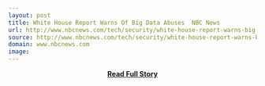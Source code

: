 ```yaml
---
layout: post
title: White House Report Warns Of Big Data Abuses  NBC News
url: http://www.nbcnews.com/tech/security/white-house-report-warns-big-data-abuses-n95081
source: http://www.nbcnews.com/tech/security/white-house-report-warns-big-data-abuses-n95081
domain: www.nbcnews.com
image: 
---
```


<p></p>
<center><p><a href="http://www.nbcnews.com/tech/security/white-house-report-warns-big-data-abuses-n95081" style='padding:25px; font-sze:18px; font-weight: bold;'>Read Full Story</a></p></center>
